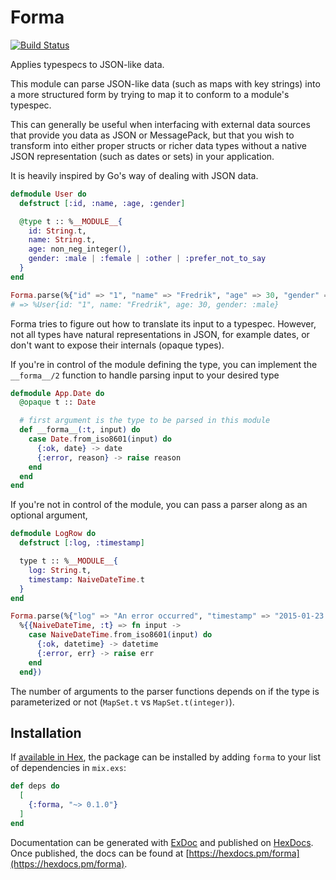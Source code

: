 # Forma

[![Build Status](https://travis-ci.org/soundtrackyourbrand/forma.svg?branch=master)](https://travis-ci.org/soundtrackyourbrand/forma)

Applies typespecs to JSON-like data.

This module can parse JSON-like data (such as maps with key strings)
into a more structured form by trying to map it to conform to a
module's typespec.

This can generally be useful when interfacing with external data
sources that provide you data as JSON or MessagePack, but that you
wish to transform into either proper structs or richer data types
without a native JSON representation (such as dates or sets) in
your application.

It is heavily inspired by Go's way of dealing with JSON data.


```elixir
defmodule User do
  defstruct [:id, :name, :age, :gender]

  @type t :: %__MODULE__{
    id: String.t,
    name: String.t,
    age: non_neg_integer(),
    gender: :male | :female | :other | :prefer_not_to_say
  }
end

Forma.parse(%{"id" => "1", "name" => "Fredrik", "age" => 30, "gender" => "male"}, User)
# => %User{id: "1", name: "Fredrik", age: 30, gender: :male}
```

Forma tries to figure out how to translate its input to a typespec. However, not all
types have natural representations in JSON, for example dates, or don't want to expose
their internals (opaque types).

If you're in control of the module defining the type, you can implement the `__forma__/2`
function to handle parsing input to your desired type

```elixir
defmodule App.Date do
  @opaque t :: Date

  # first argument is the type to be parsed in this module
  def __forma__(:t, input) do
    case Date.from_iso8601(input) do
      {:ok, date} -> date
      {:error, reason} -> raise reason
    end
  end
end
```

If you're not in control of the module, you can pass a parser along as an optional
argument,

```elixir
defmodule LogRow do
  defstruct [:log, :timestamp]

  type t :: %__MODULE__{
    log: String.t,
    timestamp: NaiveDateTime.t
  }
end

Forma.parse(%{"log" => "An error occurred", "timestamp" => "2015-01-23 23:50:07"},
  %{{NaiveDateTime, :t} => fn input ->
    case NaiveDateTime.from_iso8601(input) do
      {:ok, datetime} -> datetime
      {:error, err} -> raise err
    end
  end})
```

The number of arguments to the parser functions depends on if the type is parameterized
or not (`MapSet.t` vs `MapSet.t(integer)`).


## Installation

If [available in Hex](https://hex.pm/docs/publish), the package can be installed
by adding `forma` to your list of dependencies in `mix.exs`:

```elixir
def deps do
  [
    {:forma, "~> 0.1.0"}
  ]
end
```

Documentation can be generated with [ExDoc](https://github.com/elixir-lang/ex_doc)
and published on [HexDocs](https://hexdocs.pm). Once published, the docs can
be found at [https://hexdocs.pm/forma](https://hexdocs.pm/forma).

